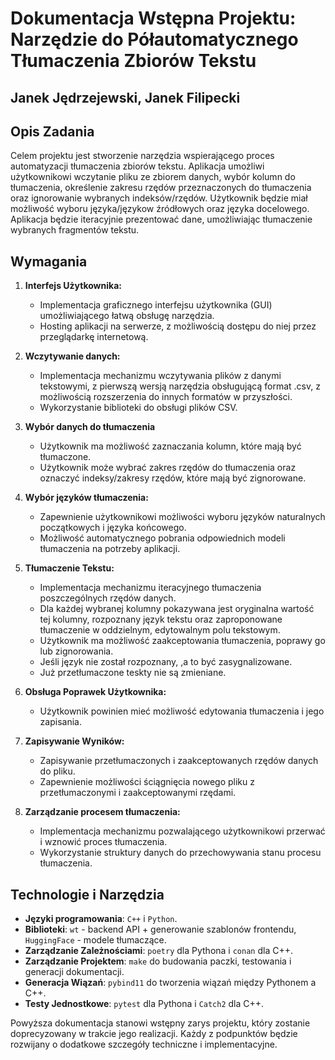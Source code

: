 # Dokumentacja Wstępna Projektu: Narzędzie do Półautomatycznego Tłumaczenia Zbiorów Tekstu
## Janek Jędrzejewski, Janek Filipecki

## Opis Zadania

Celem projektu jest stworzenie narzędzia wspierającego proces automatyzacji tłumaczenia zbiorów tekstu. Aplikacja umożliwi użytkownikowi wczytanie pliku ze zbiorem danych, wybór kolumn do tłumaczenia, określenie zakresu rzędów przeznaczonych do tłumaczenia oraz ignorowanie wybranych indeksów/rzędów. Użytkownik będzie miał możliwość wyboru języka/językow źródłowych oraz języka docelowego. Aplikacja będzie iteracyjnie prezentować dane, umożliwiając tłumaczenie wybranych fragmentów tekstu.

## Wymagania
1. **Interfejs Użytkownika:**
   - Implementacja graficznego interfejsu użytkownika (GUI) umożliwiającego łatwą obsługę narzędzia.
   - Hosting aplikacji na serwerze, z możliwością dostępu do niej przez przeglądarkę internetową.

2. **Wczytywanie danych:**
   - Implementacja mechanizmu wczytywania plików z danymi tekstowymi, z pierwszą wersją narzędzia obsługującą format .csv, z możliwością rozszerzenia do innych formatów w przyszłości.
   - Wykorzystanie biblioteki do obsługi plików CSV.

3. **Wybór danych do tłumaczenia** 
   - Użytkownik ma możliwość zaznaczania kolumn, które mają być tłumaczone.
   - Użytkownik może wybrać zakres rzędów do tłumaczenia oraz oznaczyć indeksy/zakresy rzędów, które mają być zignorowane.

4. **Wybór języków tłumaczenia:**
   - Zapewnienie użytkownikowi możliwości wyboru języków naturalnych początkowych i języka końcowego.
   - Możliwość automatycznego pobrania odpowiednich modeli tłumaczenia na potrzeby aplikacji.

5. **Tłumaczenie Tekstu:**
   - Implementacja mechanizmu iteracyjnego tłumaczenia poszczególnych rzędów danych.
   - Dla każdej wybranej kolumny pokazywana jest oryginalna wartość tej kolumny, rozpoznany język tekstu oraz zaproponowane tłumaczenie w oddzielnym, edytowalnym polu tekstowym.
   - Użytkownik ma możliwość zaakceptowania tłumaczenia, poprawy go lub zignorowania.
   - Jeśli język nie został rozpoznany, ,a to być zasygnalizowane.
   - Już przetłumaczone teskty nie są zmieniane.

6. **Obsługa Poprawek Użytkownika:**
   - Użytkownik powinien mieć możliwość edytowania tłumaczenia i jego zapisania. 

7. **Zapisywanie Wyników:**
   - Zapisywanie przetłumaczonych i zaakceptowanych rzędów danych do pliku.
   - Zapewnienie możliwości ściągnięcia nowego pliku z przetłumaczonymi i zaakceptowanymi rzędami.

8. **Zarządzanie procesem tłumaczenia:**
    - Implementacja mechanizmu pozwalającego użytkownikowi przerwać i wznowić proces tłumaczenia.
    - Wykorzystanie struktury danych do przechowywania stanu procesu tłumaczenia.

## Technologie i Narzędzia

- **Języki programowania**: `C++` i `Python`.
- **Biblioteki**: `wt` - backend API + generowanie szablonów frontendu, `HuggingFace` - modele tłumaczące.
- **Zarządzanie Zależnościami**: `poetry` dla Pythona i `conan` dla C++.
- **Zarządzanie Projektem**: `make` do budowania paczki, testowania i generacji dokumentacji.
- **Generacja Wiązań**: `pybind11` do tworzenia wiązań między Pythonem a C++.
- **Testy Jednostkowe**: `pytest` dla Pythona i `Catch2` dla C++.


Powyższa dokumentacja stanowi wstępny zarys projektu, który zostanie doprecyzowany w trakcie jego realizacji. Każdy z podpunktów będzie rozwijany o dodatkowe szczegóły techniczne i implementacyjne.